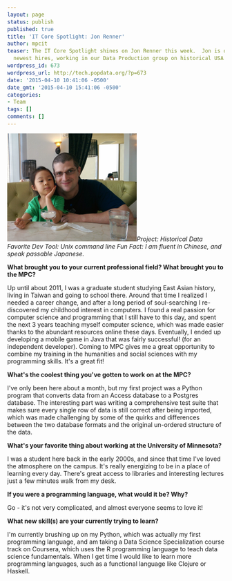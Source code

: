 ```yaml
---
layout: page
status: publish
published: true
title: 'IT Core Spotlight: Jon Renner'
author: mpcit
teaser: The IT Core Spotlight shines on Jon Renner this week.  Jon is one of our
  newest hires, working in our Data Production group on historical USA census data.
wordpress_id: 673
wordpress_url: http://tech.popdata.org/?p=673
date: '2015-04-10 10:41:06 -0500'
date_gmt: '2015-04-10 15:41:06 -0500'
categories:
- Team
tags: []
comments: []
---
```

<i><a href="/images/from_wp/jon-renner_imag0077.png"><img class=" size-medium wp-image-674 alignright" src="/images/from_wp/jon-renner_imag0077-300x250.png" alt="jon-renner_imag0077" width="300" height="250" /></a>Project: Historical Data</i>
<i>Favorite Dev Tool: Unix command line</i>
<i>Fun Fact: I am fluent in Chinese, and speak passable Japanese.</i>

 

<strong>What brought you to your current professional field? What brought you to the MPC?</strong>

Up until about 2011, I was a graduate student studying East Asian history, living in Taiwan and going to school there.  Around that time I realized I needed a career change, and after a long period of soul-searching I re-discovered my childhood interest in computers.  I found a real passion for computer science and programming that I still have to this day, and spent the next 3 years teaching myself computer science, which was made easier thanks to the abundant resources online these days. Eventually, I ended up developing a mobile game in Java that was fairly successful! (for an independent developer). Coming to MPC gives me a great opportunity to combine my training in the humanities and social sciences with my programming skills. It's a great fit!

 

<strong>What's the coolest thing you've gotten to work on at the MPC?</strong>

I've only been here about a month, but my first project was a Python program that converts data from an Access database to a Postgres database.  The interesting part was writing a comprehensive test suite that makes sure every single row of data is still correct after being imported, which was made challenging by some of the quirks and differences between the two database formats and the original un-ordered structure of the data.

<strong><strong> </strong></strong>

<strong>What's your favorite thing about working at the University of Minnesota?</strong>

I was a student here back in the early 2000s, and since that time I've loved the atmosphere on the campus.  It's really energizing to be in a place of learning every day.  There's great access to libraries and interesting lectures just a few minutes walk from my desk.

<strong><strong> </strong></strong>

<strong>If you were a programming language, what would it be? Why?</strong>

Go - it's not very complicated, and almost everyone seems to love it!

 

<strong>What new skill(s) are your currently trying to learn?</strong>

I'm currently brushing up on my Python, which was actually my first programming language, and am taking a Data Science Specialization course track on Coursera, which uses the R programming language to teach data science fundamentals.  When I get time I would like to learn more programming languages, such as a functional language like Clojure or Haskell.


